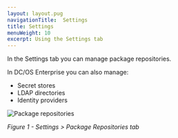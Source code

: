 ```yaml
---
layout: layout.pug
navigationTitle:  Settings
title: Settings
menuWeight: 10
excerpt: Using the Settings tab
---
```


In the Settings tab you can manage package repositories.

In DC/OS Enterprise you can also manage:

- Secret stores
- LDAP directories
- Identity providers

![Package repositories](/1.11/img/package-repositories-ee.png)

<p><i>Figure 1 - Settings > Package Repositories tab</i></p>
